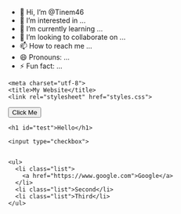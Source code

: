 - 👋 Hi, I’m @Tinem46
- 👀 I’m interested in ...
- 🌱 I’m currently learning ...
- 💞️ I’m looking to collaborate on ...
- 📫 How to reach me ...
- 😄 Pronouns: ...
- ⚡ Fun fact: ...

<!---
Tinem46/Tinem46 is a ✨ special ✨ repository because its `README.md` (this file) appears on your GitHub profile.
You can click the Preview link to take a look at your changes.
---><head>
    <meta charset="utf-8">
    <title>My Website</title>
    <link rel="stylesheet" href="styles.css">

  </head>
  <body>
    <button id="test" style=":active color:red;">Click Me</button>

    <h1 id="test">Hello</h1>

    <input type="checkbox">


    <ul>
      <li class="list">
        <a href="https://www.google.com">Google</a>
      </li>
      <li class="list">Second</li>
      <li class="list">Third</li>
    </ul>

  </body>
